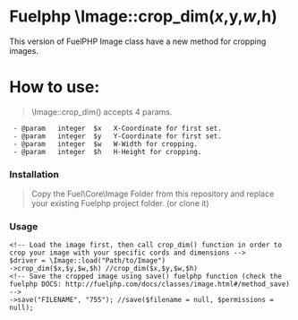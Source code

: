# Fuelphp \Image::crop_dim($x,$y,$w,$h)
This version of FuelPHP Image class have a new method for cropping images.

# How to use:

> \Image::crop_dim() accepts 4 params.

	 - @param   integer  $x   X-Coordinate for first set.
	 - @param   integer  $y   Y-Coordinate for first set.
	 - @param   integer  $w   W-Width for cropping.
	 - @param   integer  $h   H-Height for cropping.

### Installation

  > Copy the Fuel\Core\Image Folder from this repository and replace your existing Fuelphp project folder. (or clone it)

### Usage
	<!-- Load the image first, then call crop_dim() function in order to crop your image with your specific cords and dimensions -->
	$driver = \Image::load("Path/to/Image")
	->crop_dim($x,$y,$w,$h) //crop_dim($x,$y,$w,$h)
	<!-- Save the cropped image using save() fuelphp function (check the fuelphp DOCS: http://fuelphp.com/docs/classes/image.html#/method_save) -->
	->save("FILENAME", "755"); //save($filename = null, $permissions = null);
	

	 
